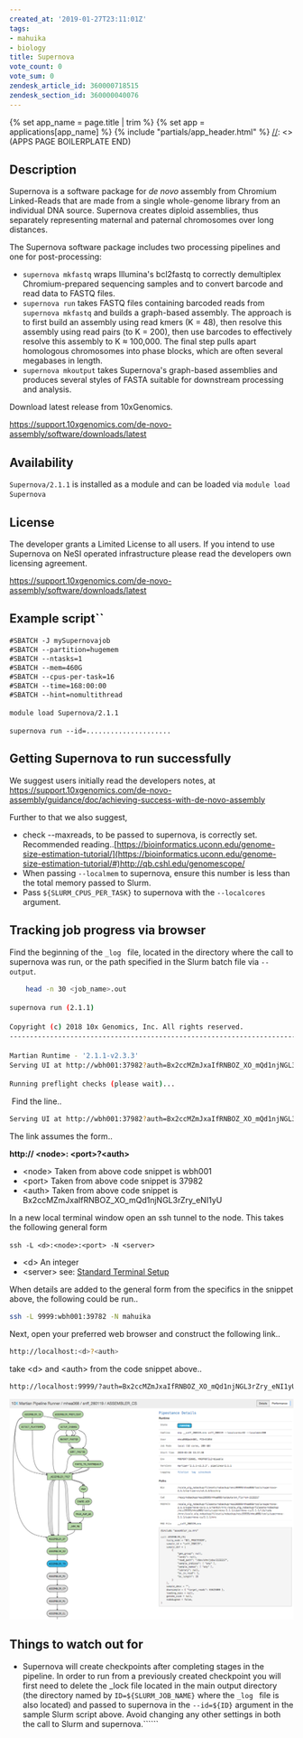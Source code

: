 ```yaml
---
created_at: '2019-01-27T23:11:01Z'
tags:
- mahuika
- biology
title: Supernova
vote_count: 0
vote_sum: 0
zendesk_article_id: 360000718515
zendesk_section_id: 360000040076
---
```


[//]: <> (APPS PAGE BOILERPLATE START)
{% set app_name = page.title | trim %}
{% set app = applications[app_name] %}
{% include "partials/app_header.html" %}
[//]: <> (APPS PAGE BOILERPLATE END)

## Description

Supernova is a software package for *de novo* assembly from Chromium
Linked-Reads that are made from a single whole-genome library from an
individual DNA source. Supernova creates diploid assemblies, thus
separately representing maternal and paternal chromosomes over long
distances.

The Supernova software package includes two processing pipelines and one
for post-processing:

- `supernova mkfastq` wraps Illumina's bcl2fastq to correctly
    demultiplex Chromium-prepared sequencing samples and to convert
    barcode and read data to FASTQ files.
- `supernova run` takes FASTQ files containing barcoded reads from
    `supernova mkfastq` and builds a graph-based assembly. The approach
    is to first build an assembly using read kmers (K = 48), then
    resolve this assembly using read pairs (to K = 200), then use
    barcodes to effectively resolve this assembly to K ≈ 100,000. The
    final step pulls apart homologous chromosomes into phase blocks,
    which are often several megabases in length.
-   `supernova mkoutput` takes Supernova's graph-based assemblies
    and produces several styles of FASTA suitable for downstream
    processing and analysis.

Download latest release from 10xGenomics.

<https://support.10xgenomics.com/de-novo-assembly/software/downloads/latest>

## Availability

`Supernova/2.1.1` is installed as a module and can be loaded via
`module load Supernova`

## License

The developer grants a Limited License to all users. If you intend to
use Supernova on NeSI operated infrastructure please read the developers
own licensing agreement.

<https://support.10xgenomics.com/de-novo-assembly/software/downloads/latest>

## Example script``

``` sl
#SBATCH -J mySupernovajob
#SBATCH --partition=hugemem
#SBATCH --ntasks=1
#SBATCH --mem=460G
#SBATCH --cpus-per-task=16
#SBATCH --time=168:00:00
#SBATCH --hint=nomultithread

module load Supernova/2.1.1

supernova run --id=.....................
```

## Getting Supernova to run successfully

We suggest users initially read the developers notes, at
<https://support.10xgenomics.com/de-novo-assembly/guidance/doc/achieving-success-with-de-novo-assembly>

Further to that we also suggest,

- check --maxreads, to be passed to supernova, is correctly set.
    Recommended
    reading..[https://bioinformatics.uconn.edu/genome-size-estimation-tutorial/](https://bioinformatics.uconn.edu/genome-size-estimation-tutorial/#)<http://qb.cshl.edu/genomescope/>
- When passing `--localmem` to supernova, ensure this number is less
    than the total memory passed to Slurm. 
- Pass `${SLURM_CPUS_PER_TASK}` to supernova with the `--localcores`
    argument.

## Tracking job progress via browser

Find the beginning of the `_log ` file, located in the directory where
the call to supernova was run, or the path specified in the Slurm batch
file via `--output`.

``` bash
    head -n 30 <job_name>.out

supernova run (2.1.1)

Copyright (c) 2018 10x Genomics, Inc. All rights reserved.
-------------------------------------------------------------------------------

Martian Runtime - '2.1.1-v2.3.3'
Serving UI at http://wbh001:37982?auth=Bx2ccMZmJxaIfRNBOZ_XO_mQd1njNGL3rZry_eNI1yU

Running preflight checks (please wait)...
```

 Find the line..

``` bash
Serving UI at http://wbh001:37982?auth=Bx2ccMZmJxaIfRNBOZ_XO_mQd1njNGL3rZry_eNI1yU 
```

The link assumes the form..

**http:// &lt;node&gt;: &lt;port&gt;?&lt;auth&gt;**

- &lt;node&gt; Taken from above code snippet is wbh001
- &lt;port&gt; Taken from above code snippet is 37982
- &lt;auth&gt; Taken from above code snippet is
    Bx2ccMZmJxaIfRNBOZ\_XO\_mQd1njNGL3rZry\_eNI1yU 

In a new local terminal window open an ssh tunnel to the node. This
takes the following general form

`ssh -L <d>:<node>:<port> -N <server>`

- &lt;d&gt; An integer
- &lt;server&gt; see: [Standard Terminal Setup](../../Scientific_Computing/Terminal_Setup/Standard_Terminal_Setup.md)

When details are added to the general form from the specifics in the
snippet above, the following could be run..

``` bash
ssh -L 9999:wbh001:39782 -N mahuika
```

Next, open your preferred web browser and construct the following link..

``` bash
http://localhost:<d>?<auth>
```

take &lt;d&gt; and &lt;auth&gt; from the code snippet above..

``` bash
http://localhost:9999/?auth=Bx2ccMZmJxaIfRNBOZ_XO_mQd1njNGL3rZry_eNI1yU
```

![Screen\_Shot\_2019-01-28\_at\_2.17.29\_PM.png](../../assets/images/Supernova.png)

## Things to watch out for

- Supernova will create checkpoints after completing stages in the
    pipeline. In order to run from a previously created checkpoint you
    will first need to delete the \_lock file located in the main output
    directory (the directory named by `ID=${SLURM_JOB_NAME}` where the
    `_log ` file is also located) and passed to supernova in the
    `--id=${ID}` argument in the sample Slurm script above. Avoid
    changing any other settings in both the call to Slurm and
    supernova.``````
